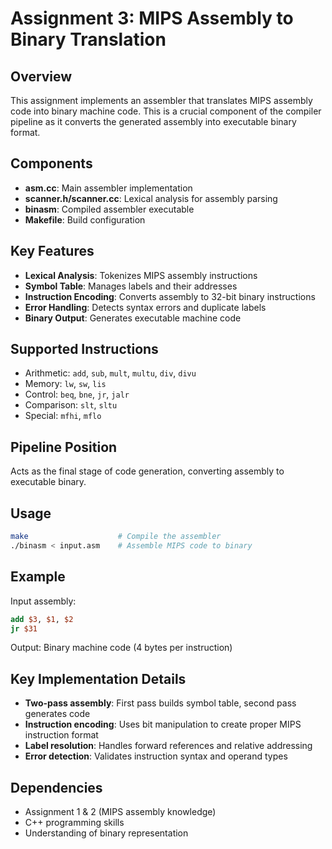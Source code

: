 # Assignment 3: MIPS Assembly to Binary Translation

## Overview
This assignment implements an assembler that translates MIPS assembly code into binary machine code. This is a crucial component of the compiler pipeline as it converts the generated assembly into executable binary format.

## Components
- **asm.cc**: Main assembler implementation
- **scanner.h/scanner.cc**: Lexical analysis for assembly parsing
- **binasm**: Compiled assembler executable
- **Makefile**: Build configuration

## Key Features
- **Lexical Analysis**: Tokenizes MIPS assembly instructions
- **Symbol Table**: Manages labels and their addresses
- **Instruction Encoding**: Converts assembly to 32-bit binary instructions
- **Error Handling**: Detects syntax errors and duplicate labels
- **Binary Output**: Generates executable machine code

## Supported Instructions
- Arithmetic: `add`, `sub`, `mult`, `multu`, `div`, `divu`
- Memory: `lw`, `sw`, `lis`
- Control: `beq`, `bne`, `jr`, `jalr`
- Comparison: `slt`, `sltu`
- Special: `mfhi`, `mflo`

## Pipeline Position
Acts as the final stage of code generation, converting assembly to executable binary.

## Usage
```bash
make                    # Compile the assembler
./binasm < input.asm    # Assemble MIPS code to binary
```

## Example
Input assembly:
```mips
add $3, $1, $2
jr $31
```

Output: Binary machine code (4 bytes per instruction)

## Key Implementation Details
- **Two-pass assembly**: First pass builds symbol table, second pass generates code
- **Instruction encoding**: Uses bit manipulation to create proper MIPS instruction format
- **Label resolution**: Handles forward references and relative addressing
- **Error detection**: Validates instruction syntax and operand types

## Dependencies
- Assignment 1 & 2 (MIPS assembly knowledge)
- C++ programming skills
- Understanding of binary representation

